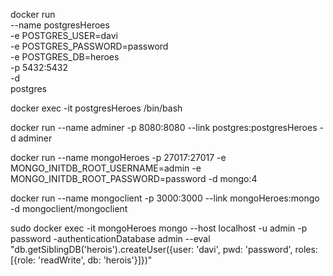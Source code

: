 <!-- 1 comando -->

docker run \
--name postgresHeroes \
-e POSTGRES_USER=davi \
-e POSTGRES_PASSWORD=password \
 -e POSTGRES_DB=heroes \
 -p 5432:5432 \
 -d \
 postgres

<!-- 1 comando -->

<!-- 2 comando -->

docker exec -it postgresHeroes /bin/bash

<!-- 2 comando -->

<!-- 3 comando -->

docker run --name adminer -p 8080:8080 --link postgres:postgresHeroes -d adminer

<!-- 3 comando -->

<!-- MONGO -->

<!-- 1 comando -->

docker run --name mongoHeroes -p 27017:27017 -e MONGO_INITDB_ROOT_USERNAME=admin -e MONGO_INITDB_ROOT_PASSWORD=password -d mongo:4

<!-- 1 comando -->

<!-- 2 comando -->

docker run --name mongoclient -p 3000:3000 --link mongoHeroes:mongo -d mongoclient/mongoclient

<!-- 2 comando -->

<!-- 3 comando -->

sudo docker exec -it mongoHeroes mongo --host localhost -u admin -p password -authenticationDatabase admin --eval "db.getSiblingDB('herois').createUser({user: 'davi', pwd: 'password', roles: [{role: 'readWrite', db: 'herois'}]})"

<!-- 3 comando -->
